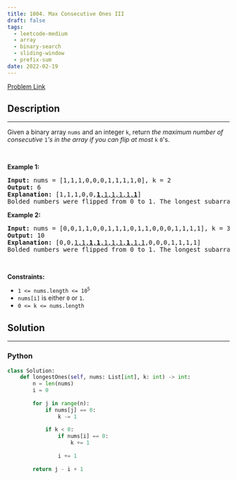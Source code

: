 ```yaml
---
title: 1004. Max Consecutive Ones III
draft: false
tags: 
  - leetcode-medium
  - array
  - binary-search
  - sliding-window
  - prefix-sum
date: 2022-02-19
---
```


[Problem Link](https://leetcode.com/problems/max-consecutive-ones-iii/)

## Description

---
<p>Given a binary array <code>nums</code> and an integer <code>k</code>, return <em>the maximum number of consecutive </em><code>1</code><em>&#39;s in the array if you can flip at most</em> <code>k</code> <code>0</code>&#39;s.</p>

<p>&nbsp;</p>
<p><strong class="example">Example 1:</strong></p>

<pre>
<strong>Input:</strong> nums = [1,1,1,0,0,0,1,1,1,1,0], k = 2
<strong>Output:</strong> 6
<strong>Explanation:</strong> [1,1,1,0,0,<u><strong>1</strong>,1,1,1,1,<strong>1</strong></u>]
Bolded numbers were flipped from 0 to 1. The longest subarray is underlined.</pre>

<p><strong class="example">Example 2:</strong></p>

<pre>
<strong>Input:</strong> nums = [0,0,1,1,0,0,1,1,1,0,1,1,0,0,0,1,1,1,1], k = 3
<strong>Output:</strong> 10
<strong>Explanation:</strong> [0,0,<u>1,1,<strong>1</strong>,<strong>1</strong>,1,1,1,<strong>1</strong>,1,1</u>,0,0,0,1,1,1,1]
Bolded numbers were flipped from 0 to 1. The longest subarray is underlined.
</pre>

<p>&nbsp;</p>
<p><strong>Constraints:</strong></p>

<ul>
	<li><code>1 &lt;= nums.length &lt;= 10<sup>5</sup></code></li>
	<li><code>nums[i]</code> is either <code>0</code> or <code>1</code>.</li>
	<li><code>0 &lt;= k &lt;= nums.length</code></li>
</ul>


## Solution

---
### Python
``` py title='max-consecutive-ones-iii'
class Solution:
    def longestOnes(self, nums: List[int], k: int) -> int:
        n = len(nums)
        i = 0
        
        for j in range(n):
            if nums[j] == 0:
                k -= 1
            
            if k < 0:
                if nums[i] == 0:
                    k += 1
                
                i += 1
        
        return j - i + 1
```

